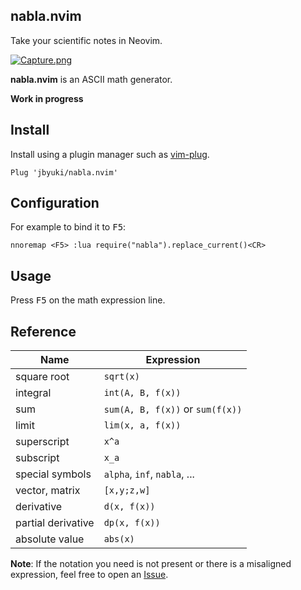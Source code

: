 nabla.nvim
-----------

Take your scientific notes in Neovim.

[![Capture.png](https://i.postimg.cc/sDn3nNWj/Capture.png)](https://postimg.cc/PPwGJKK9)

**nabla.nvim** is an ASCII math generator.

**Work in progress**

Install
-------

Install using a plugin manager such as [vim-plug](https://github.com/junegunn/vim-plug).

```
Plug 'jbyuki/nabla.nvim'
```

Configuration
-------------

For example to bind it to <kbd>F5</kbd>:

```
nnoremap <F5> :lua require("nabla").replace_current()<CR>
```

Usage
-----

Press <kbd>F5</kbd> on the math expression line.

Reference
---------

| Name | Expression |
|------|------------|
| square root | `sqrt(x)` |
| integral | `int(A, B, f(x))` |
| sum | `sum(A, B, f(x))` or `sum(f(x))` |
| limit | `lim(x, a, f(x))` |
| superscript | `x^a` |
| subscript | `x_a` |
| special symbols | `alpha`, `inf`, `nabla`, ... |
| vector, matrix | `[x,y;z,w]` |
| derivative | `d(x, f(x))` |
| partial derivative | `dp(x, f(x))` |
| absolute value | `abs(x)` |

**Note**: If the notation you need is not present or there is a misaligned expression, feel free to open an [Issue](https://github.com/jbyuki/nabla.nvim/issues).
